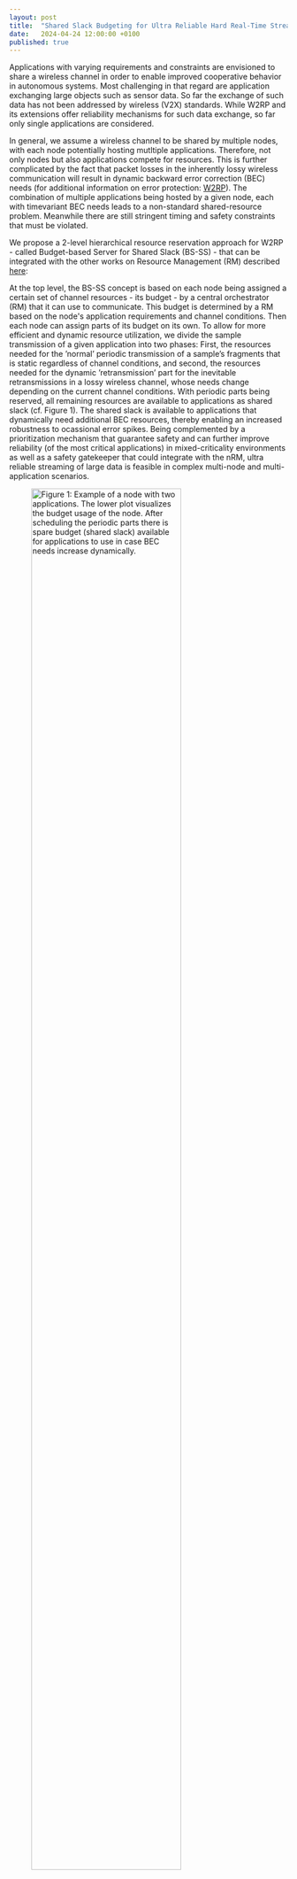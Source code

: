 ```yaml
---
layout: post
title:  "Shared Slack Budgeting for Ultra Reliable Hard Real-Time Streaming"
date:   2024-04-24 12:00:00 +0100
published: true
---
```


Applications with varying requirements and constraints are envisioned to share a wireless channel in order to enable improved cooperative behavior in autonomous systems. Most challenging in that regard are application exchanging large objects such as sensor data. So far the exchange of such data has not been addressed by wireless (V2X) standards. While W2RP and its extensions offer reliability mechanisms for such data exchange, so far only single applications are considered.

In general, we assume a wireless channel to be shared by multiple nodes, with each node potentially hosting mutltiple applications. Therefore, not only nodes but also applications compete for resources. This is further complicated by the fact that packet losses in the inherently lossy wireless communication will result in dynamic backward error correction (BEC) needs (for additional information on error protection: [W2RP](https://ida-tubs.github.io/lotus/topics/01_error_correction/)). The combination of multiple applications being hosted by a given node, each with timevariant BEC needs leads to a non-standard shared-resource problem. Meanwhile there are still stringent timing and safety constraints that must be violated.

We propose a 2-level hierarchical resource reservation approach for W2RP - called Budget-based Server for Shared Slack (BS-SS) - that can be integrated with the other works on Resource Management (RM) described [here](https://ida-tubs.github.io/lotus/topics/03_resource_management/):

At the top level, the BS-SS concept is based on each node being assigned a certain set of channel resources - its budget - by a central orchestrator (RM) that it can use to communicate. This budget is determined by a RM based on the node's application requirements and channel conditions. Then each node can assign parts of its budget on its own. To allow for more efficient and dynamic resource utilization, we divide the sample transmission of a given application into two phases: First, the resources needed for the ’normal’ periodic transmission of a sample’s fragments that is static regardless of channel conditions, and second, the resources needed for the dynamic ’retransmission’ part for the inevitable retransmissions in a lossy wireless channel, whose needs change depending on the current channel conditions. With periodic parts being reserved, all remaining resources are available to applications as shared slack (cf. Figure 1). The shared slack is available to applications that dynamically need additional BEC resources, thereby enabling an increased robustness to ocassional error spikes. Being complemented by a prioritization mechanism that guarantee safety and can further improve reliability (of the most critical applications) in mixed-criticality environments as well as a safety gatekeeper that could integrate with the nRM, ultra reliable streaming of large data is feasible in complex multi-node and multi-application scenarios. 

<div class="figure">
<figure>
<img style="width:80%" src="{{site.baseurl}}/resource_management/figures/sharedSlack.png" alt="Figure 1: Example of a node with two applications. The lower plot visualizes the budget usage of the node. After scheduling the periodic parts there is spare budget (shared slack) available for applications to use in case BEC needs increase dynamically."/>
<figcaption>Figure 1: Example of a node with two applications. The lower plot visualizes the budget usage of the node. After scheduling the periodic parts there is spare budget (shared slack) available for applications to use in case BEC needs increase dynamically.</figcaption>
</figure>
</div>

Simulative evaluations have been performed to assess the effectiveness of BS-SS. Thereby, BS-SS has been compared to static configurations that assign each application a certain static slack based on the error rates at the time of issuing a request. It became apparent that this static slack was insufficient in offering robustness to occasional error spikes where as BS-SS as able to cope with these conditions without any applications experiencing deadline violations. While it would be possible to devise more conservative W2RP parameters that allow static slack configurations to cope with such spikes, the experiments showed a drastically worse resource reservation efficiency (cf. Figure 2). While BS-SS can dynamically reserve small chunks of shared slack that leads to near optimum resource reservation the conservative static configuration required huge overprovisioning in order to ensure that critical applications do not experience deadline violations. BS-SS would allow for that budget to be used by other low-criticality applications while still ensuring robustness to ocassional error spikes.

<div class="figure">
<figure>
<img style="width:80%" src="{{site.baseurl}}/resource_management/figures/channelUtilization.png" alt="Figure 2: Channel/Resource Reservations for different application classes for static and BS-SS policies. Static configurations require massive overprovisioning to reach similar robustness as the BS-SS. BS-SS in contrast reaches near optimum efficiency."/>
<figcaption>Figure 2: Channel/Resource Reservations for different application classes for static and BS-SS policies. Static configurations require massive overprovisioning to reach similar robustness as the BS-SS. BS-SS in contrast reaches near optimum efficiency..</figcaption>
</figure>
</div>

More details on BS-SS and further experiments can be found in the corresponding [paper]().